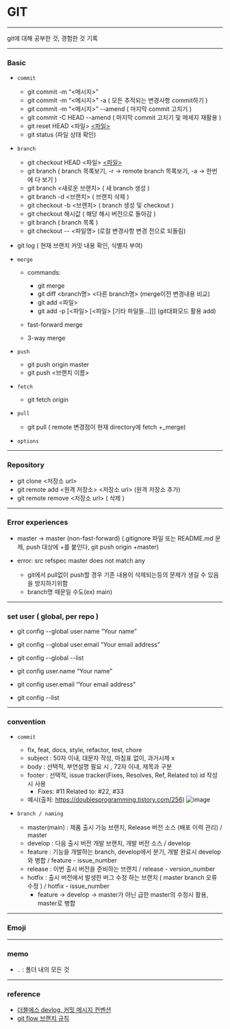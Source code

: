 # GIT

***

 git에 대해 공부한 것, 경험한 것 기록

***

### Basic

- `commit`
   - git commit -m “<메시지>”
   - git commit -m “<메시지>” -a ( 모든 추적되는 변경사항 commit하기 )
   - git commit -m “<메시지>” --amend ( 마지막 commit 고치기 )
   - git commit -C HEAD --amend ( 마지막 commit 고치기 및 메세지 재활용 )
   - git reset HEAD <파일> [<파일>]( 마지막커밋취소 )
   - git status (파일 상태 확인)

- `branch`
   - git checkout HEAD <파일> [<파일>]( 커밋없이스테이징된변경사항재설정 )
   - git branch ( branch 목록보기, -r -> remote branch 목록보기, -a -> 한번에 다 보기 )
   - git branch <새로운 브랜치> ( 새 branch 생성 )
   - git branch -d <브랜치> ( 브랜치 삭제 )
   - git checkout -b <브랜치> ( branch 생성 및 checkout )
   - git checkout 해시값 ( 해당 해시 버전으로 돌아감 )
   - git branch ( branch 목록 )
   - git checkout -- <파일명> (로컬 변경사항 변경 전으로 되돌림)


- git log ( 현재 브랜치 커밋 내용 확인, 식별자 부여)

- `merge`
   - commands:
      - git merge <branch name>
      - git diff <branch명> <다른 branch명> (merge이전 변경내용 비교)
      - git add <파일>
      - git add -p [<파일> [<파일> [기타 파일들…]]] (git대화모드 활용 add)


   - fast-forward merge
   - 3-way merge

- `push`
   - git push origin master
   - git push <remote> <브랜치 이름>

- `fetch`
   - git fetch origin

- `pull`
   - git pull ( remote 변경점이 현재 directory에 fetch +_merge)
- `options`

***

### Repository

- git clone <저장소 url>
- git remote add <원격 저장소> <저장소 url> (원격 저장소 추가)
- git remote remove <저장소 url> ( 삭제 )


***

### Error experiences

 - master -> master (non-fast-forward)
 (.gitignore 파일 또는 README.md 문제, push 대상에 +를 붙인다, git push origin +master)

 - error: src refspec master does not match any
    - git에서 pull없이 push할 경우 기존 내용이 삭제되는등의 문제가 생길 수 있음을 방지하기위함
    - branch명 때문일 수도(ex) main)

***

### set user ( global, per repo )

- git config --global user.name “Your name”
- git config --global user.email “Your email address”
- git config --global --list

- git config user.name “Your name”
- git config user.email “Your email address”
- git config --list

***

### convention

- `commit`
   - fix, feat, docs, style, refactor, test, chore
   - subject : 50자 이내, 대문자 작성, 마침표 없이, 과거시제 x
   - body : 선택적, 부연설명 필요 시 , 72자 이내, 제목과 구분
   - footer : 선택적, issue tracker(Fixes, Resolves, Ref, Related to) id 작성시 사용 
      - Fixes: #11 Related to: #22, #33 
   - 예시(출처: https://doublesprogramming.tistory.com/256)
![image](https://user-images.githubusercontent.com/15559593/139594227-99efdd72-dde9-4e95-bb4b-fdd3b676cff9.png)


- `branch / naming`
   - master(main) : 제품 출시 가능 브랜치, Release 버전 소스 (배포 이력 관리) / master
   - develop : 다음 출시 버전 개발 브랜치, 개발 버전 소스 / develop 
   - feature : 기능을 개발하는 branch, develop에서 분기,  개발 완료시 develop와 병합 / feature - issue_number
   - release : 이번 출시 버전을 준비하는 브랜치 / release - version_number 
   - hotfix : 출시 버전에서 발생한 버그 수정 하는 브랜치 ( master branch 오류 수정 ) / hotfix - issue_number
      - feature -> develop -> master가 아닌 급한 master의 수정시 활용, master로 병합

***

### Emoji

***

### memo

- `.` : 폴더 내의 모든 것


***

### reference
- [더블에스 devlog, 커밋 메시지 컨벤션](https://doublesprogramming.tistory.com/256)
- [git flow 브랜치 규칙](https://iamcho2.github.io/2021/03/22/branch-rule-git-flow)

